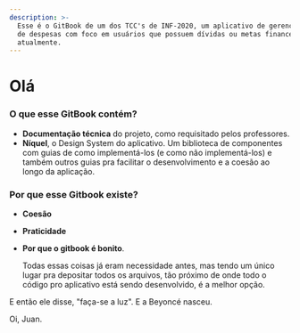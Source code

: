 ```yaml
---
description: >-
  Esse é o GitBook de um dos TCC's de INF-2020, um aplicativo de gerenciamento
  de despesas com foco em usuários que possuem dívidas ou metas financeiras
  atualmente.
---
```


# Olá

### O que esse GitBook contém?

* **Documentação técnica** do projeto, como requisitado pelos professores. 
* **Níquel**, o Design System do aplicativo. Um biblioteca de componentes com guias de como implementá-los \(e como não implementá-los\) e também outros guias pra facilitar o desenvolvimento e a coesão ao longo da aplicação.

### Por que esse Gitbook existe?

* **Coesão**
* **Praticidade**
* **Por que o gitbook é bonito**. 

  Todas essas coisas já eram necessidade antes, mas tendo um único lugar pra depositar todos os arquivos, tão próximo de onde todo o código pro aplicativo está sendo desenvolvido, é a melhor opção.

E então ele disse, "faça-se a luz". E a Beyoncé nasceu.



Oi, Juan.

